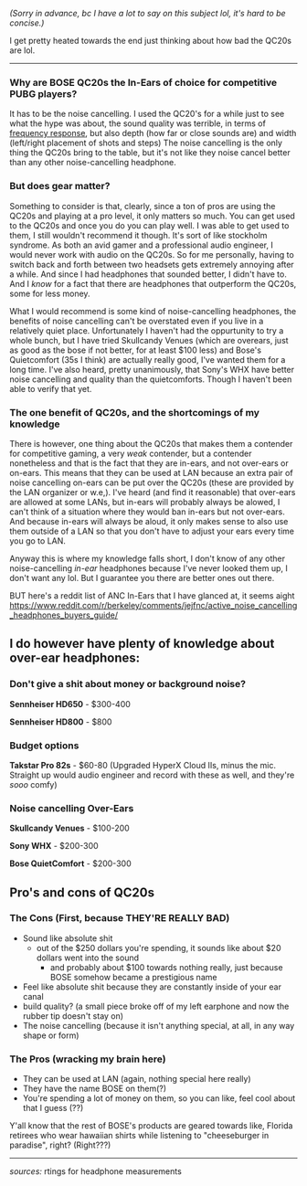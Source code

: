 

_(Sorry in advance, bc I have a lot to say on this subject lol, it's hard to be concise.)_

I get pretty heated towards the end just thinking about how bad the QC20s are lol.

---
### Why are BOSE QC20s the In-Ears of choice for competitive PUBG players?
It has to be the noise cancelling. I used the QC20's for a while just to see what the hype was about, the sound quality was terrible, in terms of [frequency response](https://www.rtings.com/headphones/1-5/graph#236/7917), but also depth (how far or close sounds are) and width (left/right placement of shots and steps) The noise cancelling is the only thing the QC20s bring to the table, but it's not like they noise cancel better than any other noise-cancelling headphone.
### But does gear matter?
Something to consider is that, clearly, since a ton of pros are using the QC20s and playing at a pro level, it only matters so much. You can get used to the QC20s and once you do you can play well. I was able to get used to them, I still wouldn't recommend it though. It's sort of like stockholm syndrome. As both an avid gamer and a professional audio engineer, I would never work with audio on the QC20s. So for me personally, having to switch back and forth between two headsets gets extremely annoying after a while. And since I had headphones that sounded better, I didn't have to. And I *know* for a fact that there are headphones that outperform the QC20s, some for less money.

What I would recommend is some kind of noise-cancelling headphones, the benefits of noise cancelling can't be overstated even if you live in a relatively quiet place. Unfortunately I haven't had the oppurtunity to try a whole bunch, but I have tried Skullcandy Venues (which are overears, just as good as the bose if not better, for at least $100 less) and Bose's Quietcomfort (35s I think) are actually really good, I've wanted them for a long time. I've also heard, pretty unanimously, that Sony's WHX have better noise cancelling and quality than the quietcomforts. Though I haven't been able to verify that yet. 
### The one benefit of QC20s, and the shortcomings of my knowledge
There is however, one thing about the QC20s that makes them a contender for competitive gaming, a very *weak* contender, but a contender nonetheless and that is the fact that they are in-ears, and not over-ears or on-ears. This means that they can be used at LAN because an extra pair of noise cancelling on-ears can be put over the QC20s (these are provided by the LAN organizer or w.e,). I've heard (and find it reasonable) that over-ears are allowed at some LANs, but in-ears will probably always be alowed, I can't think of a situation where they would ban in-ears but not over-ears. And because in-ears will always be aloud, it only makes sense to also use them outside of a LAN so that you don't have to adjust your ears every time you go to LAN. 

Anyway this is where my knowledge falls short, I don't know of any other noise-cancelling *in-ear* headphones because I've never looked them up, I don't want any lol. But I guarantee you there are better ones out there.

BUT here's a reddit list of ANC In-Ears that I have glanced at, it seems aight https://www.reddit.com/r/berkeley/comments/jejfnc/active_noise_cancelling_headphones_buyers_guide/

I do however have plenty of knowledge about over-ear headphones:
---
### Don't give a shit about money or background noise?
**Sennheiser HD650** - $300-400

**Sennheiser HD800** - $800
### Budget options
**Takstar Pro 82s** - $60-80 (Upgraded HyperX Cloud IIs, minus the mic. Straight up would audio engineer and record with these as well, and they're *sooo* comfy)
### Noise cancelling Over-Ears

**Skullcandy Venues** - $100-200

**Sony WHX** - $200-300

**Bose QuietComfort** - $200-300

## Pro's and cons of QC20s
### The Cons (First, because THEY'RE REALLY BAD)
- Sound like absolute shit
	- out of the $250 dollars you're spending, it sounds like about $20 dollars went into the sound
		- and probably about $100 towards nothing really, just because BOSE somehow became a prestigious name
- Feel like absolute shit because they are constantly inside of your ear canal
- build quality? (a small piece broke off of my left earphone and now the rubber tip doesn't stay on)
- The noise cancelling (because it isn't anything special, at all, in any way shape or form)

### The Pros (wracking my brain here)
- They can be used at LAN (again, nothing special here really)
- They have the name BOSE on them(?)
- You're spending a lot of money on them, so you can like, feel cool about that I guess (??)

Y'all know that the rest of BOSE's products are geared towards like, Florida retirees who wear hawaiian shirts while listening to "cheeseburger in paradise", right? (Right???)



---
*sources:* rtings for headphone measurements
